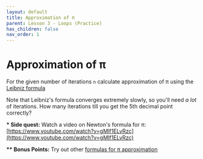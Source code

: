 ```yaml
---
layout: default
title: Approximation of π
parent: Lesson 3 - Loops (Practice)
has_children: false
nav_order: 1
---
```


# Approximation of π

For the given number of iterations `n` calculate approximation of π using the [Leibniz formula](https://en.wikipedia.org/wiki/Leibniz_formula_for_%CF%80)

Note that Leibniz's formula converges extremely slowly, so you'll need *a lot* of iterations. How many iterations till you get the 5th decimal point correctly?

**\* Side quest:** Watch a video on Newton's formula for π: [https://www.youtube.com/watch?v=gMlf1ELvRzc](https://www.youtube.com/watch?v=gMlf1ELvRzc)

**\*\* Bonus Points:** Try out other [formulas for π approximation](https://en.wikipedia.org/wiki/List_of_formulae_involving_%CF%80#Other_infinite_series)